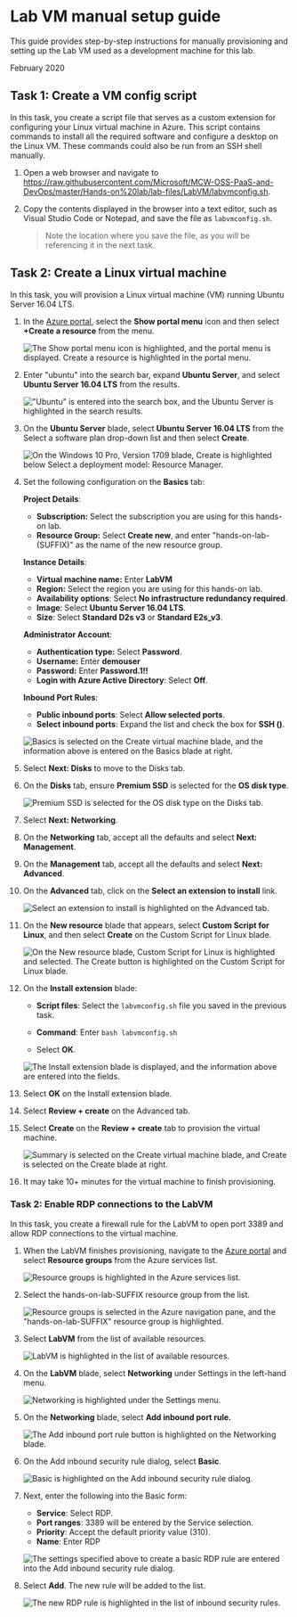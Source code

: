 # Lab VM manual setup guide

This guide provides step-by-step instructions for manually provisioning and setting up the Lab VM used as a development machine for this lab.

February 2020

## Task 1: Create a VM config script

In this task, you create a script file that serves as a custom extension for configuring your Linux virtual machine in Azure. This script contains commands to install all the required software and configure a desktop on the Linux VM. These commands could also be run from an SSH shell manually.

1. Open a web browser and navigate to <https://raw.githubusercontent.com/Microsoft/MCW-OSS-PaaS-and-DevOps/master/Hands-on%20lab/lab-files/LabVM/labvmconfig.sh>.

2. Copy the contents displayed in the browser into a text editor, such as Visual Studio Code or Notepad, and save the file as `labvmconfig.sh`.

    > Note the location where you save the file, as you will be referencing it in the next task.

## Task 2: Create a Linux virtual machine

In this task, you will provision a Linux virtual machine (VM) running Ubuntu Server 16.04 LTS.

1. In the [Azure portal](https://portal.azure.com/), select the **Show portal menu** icon and then select **+Create a resource** from the menu.

    ![The Show portal menu icon is highlighted, and the portal menu is displayed. Create a resource is highlighted in the portal menu.](media/create-a-resource.png "Create a resource")

2. Enter "ubuntu" into the search bar, expand **Ubuntu Server**, and select **Ubuntu Server 16.04 LTS** from the results.

    !["Ubuntu" is entered into the search box, and the Ubuntu Server is highlighted in the search results.](media/create-resource-ubuntu-server-16.04-lts.png "Azure Portal")

3. On the **Ubuntu Server** blade, select **Ubuntu Server 16.04 LTS** from the Select a software plan drop-down list and then select **Create**.

    ![On the Windows 10 Pro, Version 1709 blade, Create is highlighted below Select a deployment model: Resource Manager.](media/ubuntu-server-create.png "Select a deployment model field")

4. Set the following configuration on the **Basics** tab:

    **Project Details**:

    - **Subscription:** Select the subscription you are using for this hands-on lab.
    - **Resource Group:** Select **Create new**, and enter "hands-on-lab-(SUFFIX)" as the name of the new resource group.

    **Instance Details**:

    - **Virtual machine name:** Enter **LabVM**
    - **Region:** Select the region you are using for this hands-on lab.
    - **Availability options**: Select **No infrastructure redundancy required**.
    - **Image**: Select **Ubuntu Server 16.04 LTS**.
    - **Size**: Select **Standard D2s v3** or **Standard E2s_v3**.

    **Administrator Account**:

    - **Authentication type:** Select **Password**.
    - **Username:** Enter **demouser**
    - **Password:** Enter **Password.1!!**
    - **Login with Azure Active Directory**: Select **Off**.

    **Inbound Port Rules**:

     - **Public inbound ports**: Select **Allow selected ports**.
     - **Select inbound ports**: Expand the list and check the box for **SSH ()**.

    ![Basics is selected on the Create virtual machine blade, and the information above is entered on the Basics blade at right.](media/create-ubuntu-server-basics.png "Create a virtual machine")

5. Select **Next: Disks** to move to the Disks tab.

6. On the **Disks** tab, ensure **Premium SSD** is selected for the **OS disk type**.

    ![Premium SSD is selected for the OS disk type on the Disks tab.](media/create-ubuntu-server-disks.png "Create a virtual machine")

7. Select **Next: Networking**.

8. On the **Networking** tab, accept all the defaults and select **Next: Management**.

9. On the **Management** tab, accept all the defaults and select **Next: Advanced**.

10. On the **Advanced** tab, click on the **Select an extension to install** link.

    ![Select an extension to install is highlighted on the Advanced tab.](media/create-ubuntu-server-advanced.png "Create a virtual machine")

11. On the **New resource** blade that appears, select **Custom Script for Linux**, and then select **Create** on the Custom Script for Linux blade.

    ![On the New resource blade, Custom Script for Linux is highlighted and selected. The Create button is highlighted on the Custom Script for Linux blade.](media/create-ubuntu-server-new-resource-extension.png "Create a virtual machine")

12. On the **Install extension** blade:

    - **Script files**: Select the `labvmconfig.sh` file you saved in the previous task.

    - **Command**: Enter `bash labvmconfig.sh`

    - Select **OK**.

    ![The Install extension blade is displayed, and the information above are entered into the fields.](media/create-ubuntu-server-install-extension.png "Install extension blade")

13. Select **OK** on the Install extension blade.

14. Select **Review + create** on the Advanced tab.

15. Select **Create** on the **Review + create** tab to provision the virtual machine.

    ![Summary is selected on the Create virtual machine blade, and Create is selected on the Create blade at right.](media/create-ubuntu-server-review-create.png "Create a virtual machine")

16. It may take 10+ minutes for the virtual machine to finish provisioning.

### Task 2: Enable RDP connections to the LabVM

In this task, you create a firewall rule for the LabVM to open port 3389 and allow RDP connections to the virtual machine.

1. When the LabVM finishes provisioning, navigate to the [Azure portal](https://portal.azure.com) and select **Resource groups** from the Azure services list.

    ![Resource groups is highlighted in the Azure services list.](media/azure-services-resource-groups.png "Azure services")

2. Select the hands-on-lab-SUFFIX resource group from the list.

    ![Resource groups is selected in the Azure navigation pane, and the "hands-on-lab-SUFFIX" resource group is highlighted.](./media/resource-groups.png "Resource groups list")

3. Select **LabVM** from the list of available resources.

    ![LabVM is highlighted in the list of available resources.](media/rg-labvm.png "Select LabVM")

4. On the **LabVM** blade, select **Networking** under Settings in the left-hand menu.

    ![Networking is highlighted under the Settings menu.](media/labvm-networking-menu.png "Settings menu")

5. On the **Networking** blade, select **Add inbound port rule.**

    ![The Add inbound port rule button is highlighted on the Networking blade.](media/labvm-networking.png "Networking blade")

6. On the Add inbound security rule dialog, select **Basic**.

    ![Basic is highlighted on the Add inbound security rule dialog.](media/labvm-add-inbound-rule-basic.png "Add inbound security rule")

7. Next, enter the following into the Basic form:

    - **Service**: Select RDP.
    - **Port ranges**: 3389 will be entered by the Service selection.
    - **Priority**: Accept the default priority value (310).
    - **Name**: Enter RDP

    ![The settings specified above to create a basic RDP rule are entered into the Add inbound security rule dialog.](media/labvm-add-inbound-rule-rdp.png "Add inbound security rule")

8. Select **Add**. The new rule will be added to the list.

    ![The new RDP rule is highlighted in the list of inbound security rules.](media/labvm-inbound-security-rules.png "Inbound security rules")
